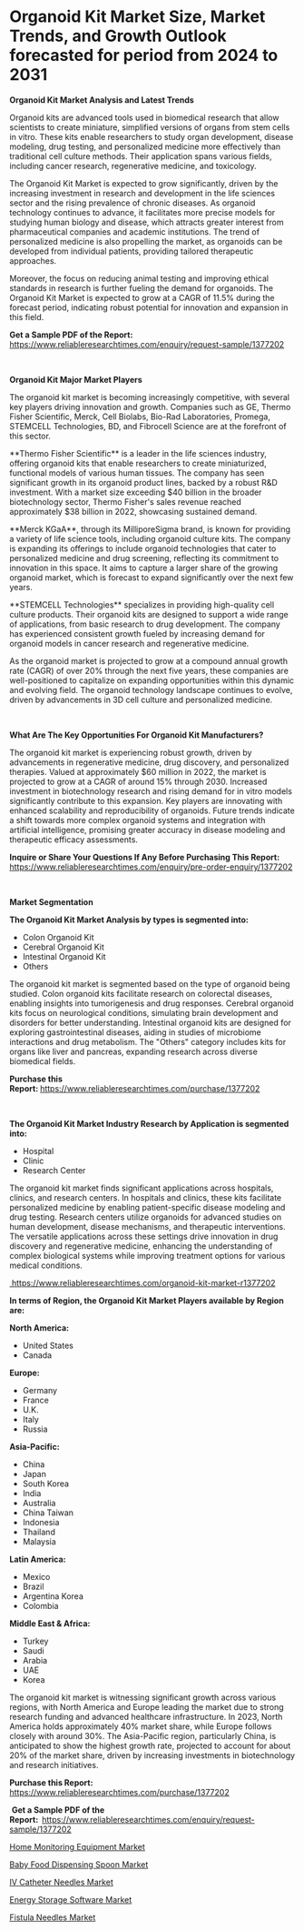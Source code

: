 <p><h1>Organoid Kit Market Size, Market Trends, and Growth Outlook forecasted for period from 2024 to 2031</h1></p><p><strong>Organoid Kit Market Analysis and Latest Trends</strong></p>
<p><p>Organoid kits are advanced tools used in biomedical research that allow scientists to create miniature, simplified versions of organs from stem cells in vitro. These kits enable researchers to study organ development, disease modeling, drug testing, and personalized medicine more effectively than traditional cell culture methods. Their application spans various fields, including cancer research, regenerative medicine, and toxicology.</p><p>The Organoid Kit Market is expected to grow significantly, driven by the increasing investment in research and development in the life sciences sector and the rising prevalence of chronic diseases. As organoid technology continues to advance, it facilitates more precise models for studying human biology and disease, which attracts greater interest from pharmaceutical companies and academic institutions. The trend of personalized medicine is also propelling the market, as organoids can be developed from individual patients, providing tailored therapeutic approaches.</p><p>Moreover, the focus on reducing animal testing and improving ethical standards in research is further fueling the demand for organoids. The Organoid Kit Market is expected to grow at a CAGR of 11.5% during the forecast period, indicating robust potential for innovation and expansion in this field.</p></p>
<p><strong>Get a Sample PDF of the Report:&nbsp;</strong> <a href="https://www.reliableresearchtimes.com/enquiry/request-sample/1377202?utm_campaign=1424&utm_medium=2&utm_source=Github&utm_content=ia&utm_term=23102024&utm_id=organoid-kit">https://www.reliableresearchtimes.com/enquiry/request-sample/1377202</a></p>
<p>&nbsp;</p>
<p><strong>Organoid Kit Major Market Players</strong></p>
<p><p>The organoid kit market is becoming increasingly competitive, with several key players driving innovation and growth. Companies such as GE, Thermo Fisher Scientific, Merck, Cell Biolabs, Bio-Rad Laboratories, Promega, STEMCELL Technologies, BD, and Fibrocell Science are at the forefront of this sector.</p><p>**Thermo Fisher Scientific** is a leader in the life sciences industry, offering organoid kits that enable researchers to create miniaturized, functional models of various human tissues. The company has seen significant growth in its organoid product lines, backed by a robust R&D investment. With a market size exceeding $40 billion in the broader biotechnology sector, Thermo Fisher's sales revenue reached approximately $38 billion in 2022, showcasing sustained demand.</p><p>**Merck KGaA**, through its MilliporeSigma brand, is known for providing a variety of life science tools, including organoid culture kits. The company is expanding its offerings to include organoid technologies that cater to personalized medicine and drug screening, reflecting its commitment to innovation in this space. It aims to capture a larger share of the growing organoid market, which is forecast to expand significantly over the next few years.</p><p>**STEMCELL Technologies** specializes in providing high-quality cell culture products. Their organoid kits are designed to support a wide range of applications, from basic research to drug development. The company has experienced consistent growth fueled by increasing demand for organoid models in cancer research and regenerative medicine.</p><p>As the organoid market is projected to grow at a compound annual growth rate (CAGR) of over 20% through the next five years, these companies are well-positioned to capitalize on expanding opportunities within this dynamic and evolving field. The organoid technology landscape continues to evolve, driven by advancements in 3D cell culture and personalized medicine.</p></p>
<p>&nbsp;</p>
<p><strong>What Are The Key Opportunities For Organoid Kit Manufacturers?</strong></p>
<p><p>The organoid kit market is experiencing robust growth, driven by advancements in regenerative medicine, drug discovery, and personalized therapies. Valued at approximately $60 million in 2022, the market is projected to grow at a CAGR of around 15% through 2030. Increased investment in biotechnology research and rising demand for in vitro models significantly contribute to this expansion. Key players are innovating with enhanced scalability and reproducibility of organoids. Future trends indicate a shift towards more complex organoid systems and integration with artificial intelligence, promising greater accuracy in disease modeling and therapeutic efficacy assessments.</p></p>
<p><strong>Inquire or Share Your Questions If Any Before Purchasing This Report:</strong> <a href="https://www.reliableresearchtimes.com/enquiry/pre-order-enquiry/1377202?utm_campaign=1424&utm_medium=2&utm_source=Github&utm_content=ia&utm_term=23102024&utm_id=organoid-kit">https://www.reliableresearchtimes.com/enquiry/pre-order-enquiry/1377202</a></p>
<p>&nbsp;</p>
<p><strong>Market Segmentation</strong></p>
<p><strong>The Organoid Kit Market Analysis by types is segmented into:</strong></p>
<p><ul><li>Colon Organoid Kit</li><li>Cerebral Organoid Kit</li><li>Intestinal Organoid Kit</li><li>Others</li></ul></p>
<p><p>The organoid kit market is segmented based on the type of organoid being studied. Colon organoid kits facilitate research on colorectal diseases, enabling insights into tumorigenesis and drug responses. Cerebral organoid kits focus on neurological conditions, simulating brain development and disorders for better understanding. Intestinal organoid kits are designed for exploring gastrointestinal diseases, aiding in studies of microbiome interactions and drug metabolism. The "Others" category includes kits for organs like liver and pancreas, expanding research across diverse biomedical fields.</p></p>
<p><strong>Purchase this Report:&nbsp;</strong><a href="https://www.reliableresearchtimes.com/purchase/1377202?utm_campaign=1424&utm_medium=2&utm_source=Github&utm_content=ia&utm_term=23102024&utm_id=organoid-kit">https://www.reliableresearchtimes.com/purchase/1377202</a></p>
<p>&nbsp;</p>
<p><strong>The Organoid Kit Market Industry Research by Application is segmented into:</strong></p>
<p><ul><li>Hospital</li><li>Clinic</li><li>Research Center</li></ul></p>
<p><p>The organoid kit market finds significant applications across hospitals, clinics, and research centers. In hospitals and clinics, these kits facilitate personalized medicine by enabling patient-specific disease modeling and drug testing. Research centers utilize organoids for advanced studies on human development, disease mechanisms, and therapeutic interventions. The versatile applications across these settings drive innovation in drug discovery and regenerative medicine, enhancing the understanding of complex biological systems while improving treatment options for various medical conditions.</p></p>
<p><a href="https://www.reliableresearchtimes.com/organoid-kit-market-r1377202?utm_campaign=1424&utm_medium=2&utm_source=Github&utm_content=ia&utm_term=23102024&utm_id=organoid-kit">&nbsp;https://www.reliableresearchtimes.com/organoid-kit-market-r1377202</a></p>
<p><strong>In terms of Region, the Organoid Kit Market Players available by Region are:</strong></p>
<p>
    <p> <strong> North America: </strong>
        <ul>
            <li>United States</li>
            <li>Canada</li>
        </ul>
        </p> 
    <p> <strong> Europe: </strong>
        <ul>
            <li>Germany</li>
            <li>France</li>
            <li>U.K.</li>
            <li>Italy</li>
            <li>Russia</li>
        </ul>
        </p> 
    <p> <strong> Asia-Pacific: </strong>
        <ul>
            <li>China</li>
            <li>Japan</li>
            <li>South Korea</li>
            <li>India</li>
            <li>Australia</li>
            <li>China Taiwan</li>
            <li>Indonesia</li>
            <li>Thailand</li>
            <li>Malaysia</li>
        </ul>
        </p> 
    <p> <strong> Latin America: </strong>
        <ul>
            <li>Mexico</li>
            <li>Brazil</li>
            <li>Argentina Korea</li>
            <li>Colombia</li>
        </ul>
        </p> 
    <p> <strong> Middle East & Africa: </strong>
        <ul>
            <li>Turkey</li>
            <li>Saudi</li>
            <li>Arabia</li>
            <li>UAE</li>
            <li>Korea</li>
        </ul>
    </p>
    </p>
<p><p>The organoid kit market is witnessing significant growth across various regions, with North America and Europe leading the market due to strong research funding and advanced healthcare infrastructure. In 2023, North America holds approximately 40% market share, while Europe follows closely with around 30%. The Asia-Pacific region, particularly China, is anticipated to show the highest growth rate, projected to account for about 20% of the market share, driven by increasing investments in biotechnology and research initiatives.</p></p>
<p><strong>Purchase this Report: </strong><a href="https://www.reliableresearchtimes.com/purchase/1377202?utm_campaign=1424&utm_medium=2&utm_source=Github&utm_content=ia&utm_term=23102024&utm_id=organoid-kit">https://www.reliableresearchtimes.com/purchase/1377202</a></p>
<p>&nbsp;<strong>Get a Sample PDF of the Report:&nbsp;&nbsp;</strong><a href="https://www.reliableresearchtimes.com/enquiry/request-sample/1377202?utm_campaign=1424&utm_medium=2&utm_source=Github&utm_content=ia&utm_term=23102024&utm_id=organoid-kit">https://www.reliableresearchtimes.com/enquiry/request-sample/1377202</a></p>
<p><strong></strong></p>
<p><p><a href="https://www.linkedin.com/pulse/global-home-monitoring-equipment-market-product-types-applications-wsisc?utm_campaign=1424&utm_medium=2&utm_source=Github&utm_content=ia&utm_term=23102024&utm_id=organoid-kit">Home Monitoring Equipment Market</a></p><p><a href="https://github.com/joannesouthgate/Market-Research-Report-List-5/blob/main/baby-food-dispensing-spoon-market.md?utm_campaign=1424&utm_medium=2&utm_source=Github&utm_content=ia&utm_term=23102024&utm_id=organoid-kit">Baby Food Dispensing Spoon Market</a></p><p><a href="https://www.linkedin.com/pulse/exploring-iv-catheter-needles-market-dynamics-revenue-analysis-izoec?utm_campaign=1424&utm_medium=2&utm_source=Github&utm_content=ia&utm_term=23102024&utm_id=organoid-kit">IV Catheter Needles Market</a></p><p><a href="https://www.linkedin.com/pulse/energy-storage-software-market2024-2031-industry-insights-8yqgc?utm_campaign=1424&utm_medium=2&utm_source=Github&utm_content=ia&utm_term=23102024&utm_id=organoid-kit">Energy Storage Software Market</a></p><p><a href="https://www.linkedin.com/pulse/emerging-opportunities-challenges-global-fistula-needles-trsgc?utm_campaign=1424&utm_medium=2&utm_source=Github&utm_content=ia&utm_term=23102024&utm_id=organoid-kit">Fistula Needles Market</a></p></p>